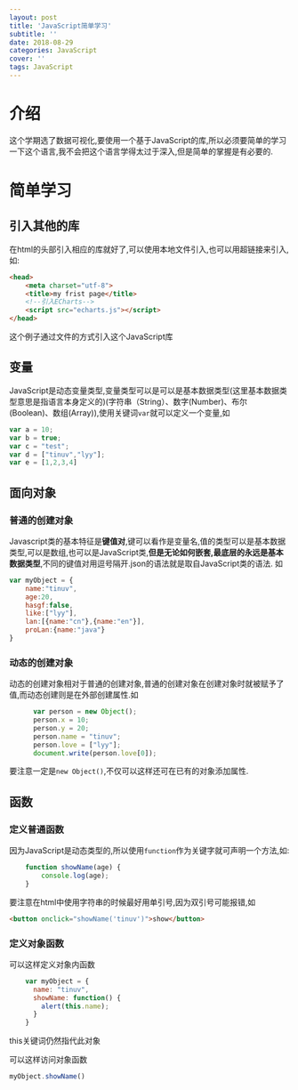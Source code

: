 ```yaml
---
layout: post
title: 'JavaScript简单学习'
subtitle: ''
date: 2018-08-29
categories: JavaScript
cover: ''
tags: JavaScript
---
```

# 介绍
这个学期选了数据可视化,要使用一个基于JavaScript的库,所以必须要简单的学习一下这个语言,我不会把这个语言学得太过于深入,但是简单的掌握是有必要的.

# 简单学习
## 引入其他的库
在html的头部引入相应的库就好了,可以使用本地文件引入,也可以用超链接来引入,如:
```html
<head>
    <meta charset="utf-8">
    <title>my frist page</title>
    <!--引入ECharts-->
    <script src="echarts.js"></script>
</head>
```
这个例子通过文件的方式引入这个JavaScript库

## 变量
JavaScript是动态变量类型,变量类型可以是可以是基本数据类型(这里基本数据类型意思是指语言本身定义的)(字符串（String）、数字(Number)、布尔(Boolean)、数组(Array)),使用关键词`var`就可以定义一个变量,如
```javascript
var a = 10;
var b = true;
var c = "test";
var d = ["tinuv","lyy"];
var e = [1,2,3,4]
```

## 面向对象

### 普通的创建对象
Javascript类的基本特征是**键值对**,键可以看作是变量名,值的类型可以是基本数据类型,可以是数组,也可以是JavaScript类,**但是无论如何嵌套,最底层的永远是基本数据类型**,不同的键值对用逗号隔开.json的语法就是取自JavaScript类的语法.
如
```Javascript
var myObject = {
    name:"tinuv",
    age:20,
    hasgf:false,
    like:["lyy"],
    lan:[{name:"cn"},{name:"en"}],
    proLan:{name:"java"}
}
```
### 动态的创建对象
动态的创建对象相对于普通的创建对象,普通的创建对象在创建对象时就被赋予了值,而动态创建则是在外部创建属性.如
```javascript
      var person = new Object();
      person.x = 10;
      person.y = 20;
      person.name = "tinuv";
      person.love = ["lyy"];
      document.write(person.love[0]);
```
要注意一定是`new Object()`,不仅可以这样还可在已有的对象添加属性.

## 函数
### 定义普通函数
因为JavaScript是动态类型的,所以使用`function`作为关键字就可声明一个方法,如:
```javascript
    function showName(age) {
        console.log(age);
    }
```
要注意在html中使用字符串的时候最好用单引号,因为双引号可能报错,如
```html
<button onclick="showName('tinuv')">show</button>
```
### 定义对象函数
可以这样定义对象内函数
```javascript
    var myObject = {
      name: "tinuv",
      showName: function() {
        alert(this.name);
      }
    }
```
this关键词仍然指代此对象

可以这样访问对象函数
```Javascript
myObject.showName()
```